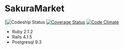 # SakuraMarket

[![Codeship Status](https://codeship.io/projects/3390e540-221b-0132-aa21-5e367caa9b31/status?branch=master)
[![Coverage Status](https://coveralls.io/repos/blueplanet/sakura_market/badge.png?branch=master)](https://coveralls.io/r/blueplanet/sakura_market?branch=master)
[![Code Climate](https://codeclimate.com/github/blueplanet/sakura_market.png)](https://codeclimate.com/github/blueplanet/sakura_market)

- Ruby 2.1.2
- Rails 4.1.5
- Postgresql 9.3
